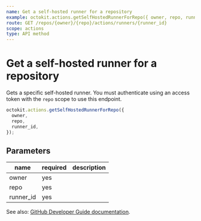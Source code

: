 ```yaml
---
name: Get a self-hosted runner for a repository
example: octokit.actions.getSelfHostedRunnerForRepo({ owner, repo, runner_id })
route: GET /repos/{owner}/{repo}/actions/runners/{runner_id}
scope: actions
type: API method
---
```


# Get a self-hosted runner for a repository

Gets a specific self-hosted runner. You must authenticate using an access token with the `repo` scope to use this endpoint.

```js
octokit.actions.getSelfHostedRunnerForRepo({
  owner,
  repo,
  runner_id,
});
```

## Parameters

<table>
  <thead>
    <tr>
      <th>name</th>
      <th>required</th>
      <th>description</th>
    </tr>
  </thead>
  <tbody>
    <tr><td>owner</td><td>yes</td><td>

</td></tr>
<tr><td>repo</td><td>yes</td><td>

</td></tr>
<tr><td>runner_id</td><td>yes</td><td>

</td></tr>
  </tbody>
</table>

See also: [GitHub Developer Guide documentation](https://developer.github.com/v3/actions/self-hosted-runners/#get-a-self-hosted-runner-for-a-repository).
